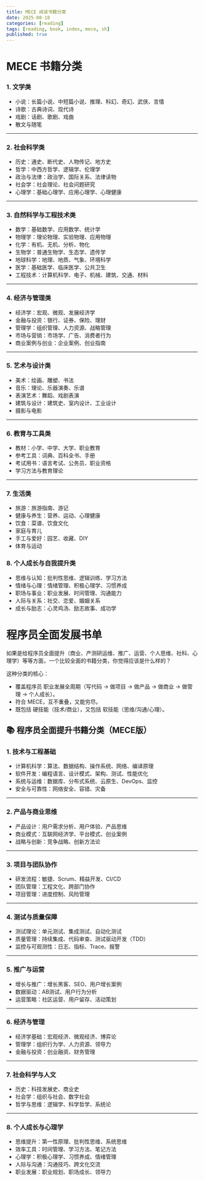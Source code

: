 ```yaml
---
title: MECE 阅读书籍分类
date: 2025-08-18
categories: [reading]
tags: [reading, book, index, mece, sh]
published: true
---
```



# MECE 书籍分类

### 1. 文学类

* 小说：长篇小说、中短篇小说、推理、科幻、奇幻、武侠、言情
* 诗歌：古典诗词、现代诗
* 戏剧：话剧、歌剧、戏曲
* 散文与随笔

---

### 2. 社会科学类

* 历史：通史、断代史、人物传记、地方史
* 哲学：中西方哲学、逻辑学、伦理学
* 政治与法律：政治学、国际关系、法律读物
* 社会学：社会理论、社会问题研究
* 心理学：基础心理学、应用心理学、心理健康

---

### 3. 自然科学与工程技术类

* 数学：基础数学、应用数学、统计学
* 物理学：理论物理、实验物理、应用物理
* 化学：有机、无机、分析、物化
* 生物学：普通生物学、生态学、遗传学
* 地球科学：地理、地质、气象、环境科学
* 医学：基础医学、临床医学、公共卫生
* 工程技术：计算机科学、电子、机械、建筑、交通、材料

---

### 4. 经济与管理类

* 经济学：宏观、微观、发展经济学
* 金融与投资：银行、证券、保险、理财
* 管理学：组织管理、人力资源、战略管理
* 市场与营销：市场学、广告、消费者行为
* 商业案例与创业：企业案例、创业指南

---

### 5. 艺术与设计类

* 美术：绘画、雕塑、书法
* 音乐：理论、乐器演奏、乐谱
* 表演艺术：舞蹈、戏剧表演
* 建筑与设计：建筑史、室内设计、工业设计
* 摄影与电影

---

### 6. 教育与工具类

* 教材：小学、中学、大学、职业教育
* 参考工具：词典、百科全书、手册
* 考试用书：语言考试、公务员、职业资格
* 学习方法与教育理论

---

### 7. 生活类

* 旅游：旅游指南、游记
* 健康与养生：营养、运动、心理健康
* 饮食：菜谱、饮食文化
* 家庭与育儿
* 手工与爱好：园艺、收藏、DIY
* 体育与运动

### 8. 个人成长与自我提升类

* 思维与认知：批判性思维、逻辑训练、学习方法
* 情绪与心理：情绪管理、积极心理学、习惯养成
* 职场与事业：职业发展、时间管理、沟通能力
* 人际与关系：社交、恋爱、婚姻关系
* 成长与励志：心灵鸡汤、励志故事、成功学

# 程序员全面发展书单

如果是给程序员全面提升（商业、产测研运维、推广、运营、个人思维、社科、心理学）等等方面，一个比较全面的书籍分类，你觉得应该是什么样的？

这种分类的核心：

* 覆盖程序员 职业发展全周期（写代码 → 做项目 → 做产品 → 做商业 → 做管理 → 个人成长）。
* 符合 MECE，互不重叠，又能穷尽。
* 既包括 硬技能（技术/商业），又包括 软技能（思维/沟通/心理）。

## 📚 程序员全面提升书籍分类（MECE版）

### 1. 技术与工程基础

* 计算机科学：算法、数据结构、操作系统、网络、编译原理
* 软件开发：编程语言、设计模式、架构、测试、性能优化
* 系统与运维：数据库、分布式系统、云原生、DevOps、监控
* 安全与可靠性：网络安全、容错、灾备

---

### 2. 产品与商业思维

* 产品设计：用户需求分析、用户体验、产品思维
* 商业模式：互联网经济学、平台模式、创业案例
* 战略与创新：竞争战略、创新方法论

---

### 3. 项目与团队协作

* 研发流程：敏捷、Scrum、精益开发、CI/CD
* 团队管理：工程文化、跨部门协作
* 项目管理：进度控制、风险管理

---

### 4. 测试与质量保障

* 测试理论：单元测试、集成测试、自动化测试
* 质量管理：持续集成、代码审查、测试驱动开发（TDD）
* 监控与可观测性：日志、指标、Trace、报警

---

### 5. 推广与运营

* 增长与推广：增长黑客、SEO、用户增长案例
* 数据驱动：AB测试、用户行为分析
* 运营策略：社区运营、用户留存、活动策划

---

### 6. 经济与管理

* 经济学基础：宏观经济、微观经济、博弈论
* 管理学：组织行为学、人力资源、领导力
* 金融与投资：创业融资、财务管理

---

### 7. 社会科学与人文

* 历史：科技发展史、商业史
* 社会学：组织与社会、数字社会
* 哲学与思维：逻辑学、科学哲学、系统论

---

### 8. 个人成长与心理学

* 思维提升：第一性原理、批判性思维、系统思维
* 效率工具：时间管理、学习方法、笔记方法
* 心理学：积极心理学、习惯养成、情绪管理
* 人际与沟通：沟通技巧、跨文化交流
* 职业发展：职业规划、职场成长、领导力



